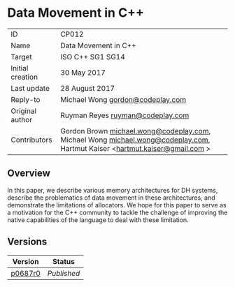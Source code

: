 # Data Movement in C++

|   |   |
|---|---|
| ID | CP012 |
| Name | Data Movement in C++ |
| Target | ISO C++ SG1 SG14 |
| Initial creation | 30 May 2017 |
| Last update | 28 August 2017 |
| Reply-to | Michael Wong <gordon@codeplay.com> |
| Original author | Ruyman Reyes <ruyman@codeplay.com> |
| Contributors | Gordon Brown <michael.wong@codeplay.com>, Michael Wong <michael.wong@codeplay.com>, Hartmut Kaiser <hartmut.kaiser@gmail.com > |

## Overview

In this paper, we describe various memory architectures for DH systems, describe the problematics of data movement in these architectures, and demonstrate the limitations of allocators. We hope for this paper to serve as a motivation for the C++ community to tackle the challenge of improving the native capabilities of the language to deal with these limitation.

## Versions

| Version | Status |
|---------|--------|
| [p0687r0][p0687r0] | _Published_ |

[p0687r0]: http://www.open-std.org/jtc1/sc22/wg21/docs/papers/2017/p0687r0.pdf